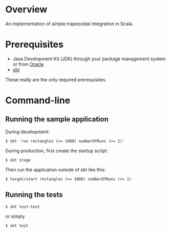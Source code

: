 # Overview

An implementation of simple trapezoidal integration in Scala.

# Prerequisites

- Java Development Kit (JDK) through your package management system or from [Oracle](http://www.oracle.com/technetwork/java/javase/downloads)
- [sbt](http://www.scala-sbt.org/)

These really are the only required prerequisites.

# Command-line

## Running the sample application

During development:

    $ sbt 'run rectangles (>= 1000) numberOfRuns (>= 1)'

During production, first create the startup script:

    $ sbt stage

Then run the application outside of sbt like this:

    $ target/start rectangles (>= 1000) numberOfRuns (>= 1)

## Running the tests

    $ sbt test:test

or simply

    $ sbt test
